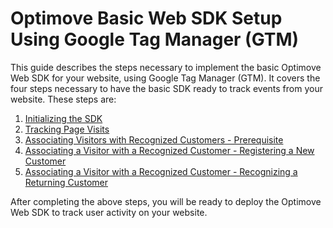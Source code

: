 # Optimove Basic Web SDK Setup Using Google Tag Manager (GTM)

This guide describes the steps necessary to implement the basic Optimove Web SDK for your website, using Google Tag Manager (GTM). It covers the four steps necessary to have the basic SDK ready to track events from  your website. These steps are:

1. [Initializing the SDK](https://github.com/optimove-tech/Web-SDK-Integration-Guide/blob/master/Web-SDK-Basic-Code-Setup/1.%20Initializing%20the%20SDK.md)
1. [Tracking Page Visits](https://github.com/optimove-tech/Web-SDK-Integration-Guide/blob/master/Web-SDK-Basic-Code-Setup/2.%20Tracking%20page%20visits.md)
1. [Associating Visitors with Recognized Customers - Prerequisite](https://github.com/optimove-tech/Web-SDK-Integration-Guide/blob/master/Web-SDK-Basic-Code-Setup/3a.%20Customer%20stitching%20prerequisite.md)
1. [Associating a Visitor with a Recognized Customer - Registering a New Customer](https://github.com/optimove-tech/Web-SDK-Integration-Guide/blob/master/Web-SDK-Basic-Code-Setup/3b.%20Recognizing%20a%20returning%20customer.md)
1. [Associating a Visitor with a Recognized Customer - Recognizing a Returning Customer](https://github.com/optimove-tech/Web-SDK-Integration-Guide/blob/master/Web-SDK-Basic-Code-Setup/3c.%20Registering%20a%20new%20customer.md)
  
After completing the above steps, you will be ready to deploy the Optimove Web SDK to track user activity on your website.
